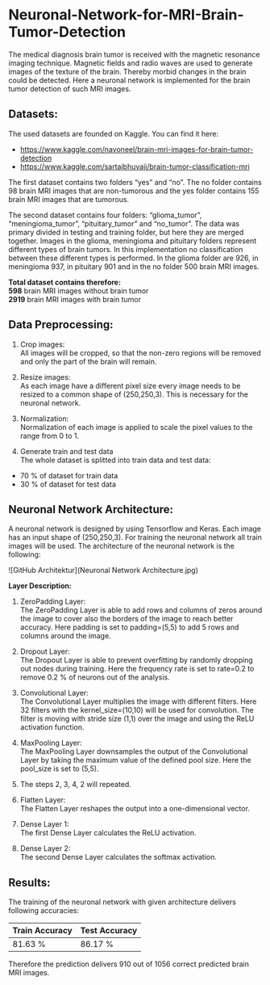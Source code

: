 # Neuronal-Network-for-MRI-Brain-Tumor-Detection

The medical diagnosis brain tumor is received with the magnetic resonance imaging technique. Magnetic fields and radio waves are used to generate images of the texture of the brain. Thereby morbid changes in the brain could be detected. 
Here a neuronal network is implemented for the brain tumor detection of such MRI images. 

## Datasets:

The used datasets are founded on Kaggle. You can find it here:
- https://www.kaggle.com/navoneel/brain-mri-images-for-brain-tumor-detection
- https://www.kaggle.com/sartajbhuvaji/brain-tumor-classification-mri

The first dataset contains two folders “yes” and “no”. The no folder contains 98 brain MRI images that are non-tumorous and the yes folder contains 155 brain MRI images that are tumorous.

The second dataset contains four folders: “glioma_tumor”, “meningioma_tumor”, “pituitary_tumor” and “no_tumor”. The data was primary divided in testing and training folder, but here they are merged together. Images in the glioma, meningioma and pituitary folders represent different types of brain tumors. In this implementation no classification between these different types is performed. In the glioma folder are 926, in meningioma 937, in pituitary 901 and in the no folder 500 brain MRI images. 

**Total dataset contains therefore:**<br />
**598** brain MRI images without brain tumor<br />
**2919** brain MRI images with brain tumor

## Data Preprocessing:

1. Crop images:<br />All images will be cropped, so that the non-zero regions will be removed and only the part of the brain will remain.

2. Resize images:<br />As each image have a different pixel size every image needs to be resized to a common shape of (250,250,3). This is necessary for the neuronal network. 

3. Normalization:<br />Normalization of each image is applied to scale the pixel values to the range from 0 to 1.

4. Generate train and test data<br />The whole dataset is splitted into train data and test data:<br />
- 70 % of dataset for train data
- 30 % of dataset for test data


## Neuronal Network Architecture:

A neuronal network is designed by using Tensorflow and Keras. Each image has an input shape of (250,250,3). For training the neuronal network all train images will be used. The architecture of the neuronal network is the following:

![GitHub Architektur](Neuronal Network Architecture.jpg)

**Layer Description:**


1. ZeroPadding Layer:<br />The ZeroPadding Layer is able to add rows and columns of zeros around the image to cover also the borders of the image to reach better accuracy. Here padding is set to padding=(5,5) to add 5 rows and columns around the image.

2. Dropout Layer:<br />The Dropout Layer is able to prevent overfitting by randomly dropping out nodes during training. Here the frequency rate is set to rate=0.2 to remove 0.2 % of neurons out of the analysis.

3. Convolutional Layer:<br />The Convolutional Layer multiplies the image with different filters. Here 32 filters with the kernel_size=(10,10) will be used for convolution. The filter is moving with stride size (1,1) over the image and using the ReLU activation function.

4. MaxPooling Layer:<br />The MaxPooling Layer downsamples the output of the Convolutional Layer by taking the maximum value of the defined pool size. Here the pool_size is set to (5,5).

5. The steps 2, 3, 4, 2 will repeated. 

6. Flatten Layer:<br />The Flatten Layer reshapes the output into a one-dimensional vector.

7. Dense Layer 1:<br />The first Dense Layer calculates the ReLU activation.

8. Dense Layer 2:<br />The second Dense Layer calculates the softmax activation.


## Results:

The training of the neuronal network with given architecture delivers following accuracies:

Train Accuracy | Test Accuracy
-------------- | -------------
81.63 % | 86.17 %


Therefore the prediction delivers 910 out of 1056 correct predicted brain MRI images. 
